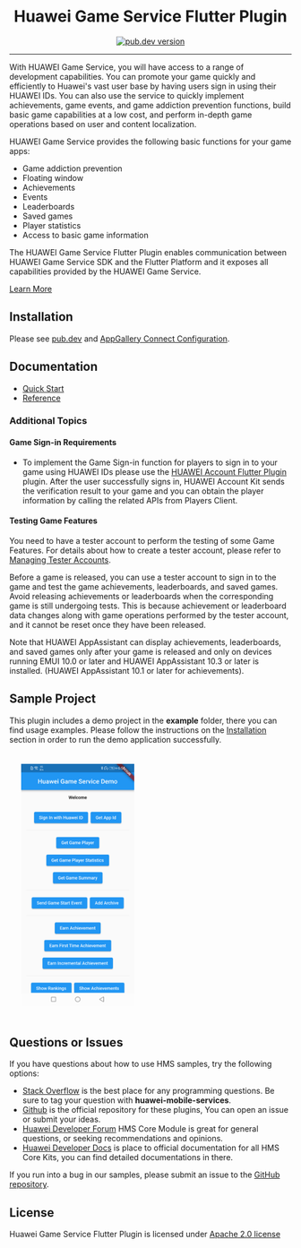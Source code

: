 <p align="center">
  <h1 align="center">Huawei Game Service Flutter Plugin</h1>
</p>



<p align="center">
  <a href="https://pub.dev/packages/huawei_gameservice"><img src="https://img.shields.io/pub/v/huawei_gameservice?style=for-the-badge" alt="pub.dev version"></a>
</p>


----

With HUAWEI Game Service, you will have access to a range of development capabilities. You can promote your game quickly and efficiently to Huawei's vast user base by having users sign in using their HUAWEI IDs. You can also use the service to quickly implement achievements, game events, and game addiction prevention functions, build basic game capabilities at a low cost, and perform in-depth game operations based on user and content localization.

HUAWEI Game Service provides the following basic functions for your game apps:
- Game addiction prevention
- Floating window
- Achievements
- Events
- Leaderboards
- Saved games
- Player statistics
- Access to basic game information

The HUAWEI Game Service Flutter Plugin enables communication between HUAWEI Game Service SDK and the Flutter Platform and it exposes all capabilities provided by the HUAWEI Game Service.

[Learn More](https://developer.huawei.com/consumer/en/doc/development/HMS-Plugin-Guides/introduction-0000001080980430)

## Installation

Please see [pub.dev](https://pub.dev/packages/huawei_gameservice/install) and [AppGallery Connect Configuration](https://developer.huawei.com/consumer/en/doc/development/HMS-Plugin-Guides/config-agc-0000001080660860).

## Documentation

- [Quick Start](https://developer.huawei.com/consumer/en/doc/development/HMS-Plugin-Guides/client-dev-overview-0000001080675722)
- [Reference](https://developer.huawei.com/consumer/en/doc/development/HMS-Plugin-References-V1/flutter-apis-overview-0000001080990190-V1)

### Additional Topics

#### Game Sign-in Requirements

- To implement the Game Sign-in function  for players to sign in to your game using HUAWEI IDs please use the [HUAWEI Account Flutter Plugin](https://pub.dev/packages/huawei_account) plugin. After the user successfully signs in, HUAWEI Account Kit sends the verification result to your game and you can obtain the player information by calling the related APIs from Players Client.

#### Testing Game Features

You need to have a tester account to perform the testing of some Game Features. For details about how to create a tester account, please refer to [Managing Tester Accounts](https://developer.huawei.com/consumer/en/doc/distribution/app/agc-tester_account_mgt).

Before a game is released, you can use a tester account to sign in to the game and test the game achievements, leaderboards, and saved games. Avoid releasing achievements or leaderboards when the corresponding game is still undergoing tests. This is because achievement or leaderboard data changes along with game operations performed by the tester account, and it cannot be reset once they have been released.

Note that HUAWEI AppAssistant can display achievements, leaderboards, and saved games only after your game is released and only on devices running EMUI 10.0 or later and HUAWEI AppAssistant 10.3 or later is installed. (HUAWEI AppAssistant 10.1 or later for achievements).

## Sample Project

This plugin includes a demo project in the **example** folder, there you can find usage examples. Please follow the instructions on the [Installation](#installation) section in order to run the demo application successfully.

<img src="https://github.com/HMS-Core/hms-flutter-plugin/raw/master/flutter-hms-gameservice/example/.docs/demo_app_screenshot.png" width = 40% height = 40% style="margin:1.5em">

## Questions or Issues

If you have questions about how to use HMS samples, try the following options:

- [Stack Overflow](https://stackoverflow.com/questions/tagged/huawei-mobile-services) is the best place for any programming questions. Be sure to tag your question with 
  **huawei-mobile-services**.
- [Github](https://github.com/HMS-Core/hms-flutter-plugin) is the official repository for these plugins, You can open an issue or submit your ideas.
- [Huawei Developer Forum](https://forums.developer.huawei.com/forumPortal/en/home?fid=0101187876626530001) HMS Core Module is great for general questions, or seeking recommendations and opinions.
- [Huawei Developer Docs](https://developer.huawei.com/consumer/en/doc/overview/HMS-Core-Plugin) is place to official documentation for all HMS Core Kits, you can find detailed documentations in there.

If you run into a bug in our samples, please submit an issue to the [GitHub repository](https://github.com/HMS-Core/hms-flutter-plugin).

## License

Huawei Game Service Flutter Plugin is licensed under [Apache 2.0 license](LICENSE)
